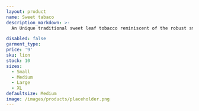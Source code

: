 ```yaml
---
layout: product
name: Sweet tabaco
description_markdown: >-
  An Unique traditional sweet leaf tobacco reminiscent of the robust smell from the warm pipe you use to get when entering a old school bar and tavern.

disabled: false
garment_type:
price: '9'
sku: lion
stock: 10
sizes:
  - Small
  - Medium
  - Large
  - XL
defaultsize: Medium
image: /images/products/placeholder.png
---
```

